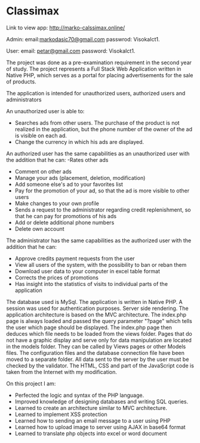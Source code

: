 # Classimax
Link to view app: http://marko-calssimax.online/

Admin:
  email:markodasic70@gmail.com
  passwrod: VisokaIct1.

User:
  email: petar@gmail.com
  password: VisokaIct1.



The project was done as a pre-examination requirement in the second year of study.
The project represents a Full Stack Web Application written in Native PHP, which serves as a portal for placing advertisements for the sale of products.

The application is intended for unauthorized users, authorized users and administrators

An unauthorized user is able to:
- Searches ads from other users. The purchase of the product is not realized in the application, but the phone number of the owner of the ad is visible on each ad.
- Change the currency in which his ads are displayed.

An authorized user has the same capabilities as an unauthorized user with the addition that he can:
-Rates other ads
- Comment on other ads
- Manage your ads (placement, deletion, modification)
- Add someone else's ad to your favorites list
- Pay for the promotion of your ad, so that the ad is more visible to other users
- Make changes to your own profile
- Sends a request to the administrator regarding credit replenishment, so that he can pay for promotions of his ads
- Add or delete additional phone numbers
- Delete own account

The administrator has the same capabilities as the authorized user with the addition that he can:
- Approve credits payment requests from the user
- View all users of the system, with the possibility to ban or reban them
- Download user data to your computer in excel table format
- Corrects the prices of promotions
- Has insight into the statistics of visits to individual parts of the application

The database used is MySql.
The application is written in Native PHP.
A session was used for authentication purposes.
Server side rendering.
The application architecture is based on the MVC architecture. The index.php page is always loaded and passed the query parameter "?page" which tells the user which page should be displayed. The index.php page then deduces which file needs to be loaded from the views folder. Pages that do not have a graphic display and serve only for data manipulation are located in the models folder. They can be called by Views pages or other Models files. The configuration files and the database connection file have been moved to a separate folder.
All data sent to the server by the user must be checked by the validator.
The HTML, CSS and part of the JavaScript code is taken from the Internet with my modification.

On this project I am:
- Perfected the logic and syntax of the PHP language.
- Improved knowledge of designing databases and writing SQL queries.
- Learned to create an architecture similar to MVC architecture.
- Learned to implement XSS protection
- Learned how to sending an email message to a user using PHP
- Learned how to upload image to server using AJAX in base64 format
- Learned to translate php objects into excel or word document
